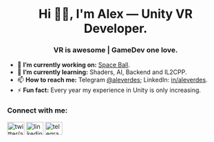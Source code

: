 <h1 align="center">Hi 👋🏻, I'm Alex — Unity VR Developer.</h1>
<h3 align="center">VR is awesome | GameDev one love.</h3>

- 🔭 **I’m currently working on:** <a href="https://www.oculus.com/experiences/quest/6032030750197169/" target="_blank">Space Ball</a>.
- 🌱 **I’m currently learning:** Shaders, AI, Backend and IL2CPP.
- 📫 **How to reach me:** Telegram <a href="https://t.me/aleverdes">@aleverdes</a>; LinkedIn: <a href="https://www.linkedin.com/in/aleverdes/">in/aleverdes</a>.
- ⚡ **Fun fact:** Every year my experience in Unity is only increasing.

<h3 align="left">Connect with me:</h3>
<p align="left"> 
<a href="https://twitter.com/aleverdes" target="blank"><img align="center" src="https://cdn.jsdelivr.net/npm/simple-icons@3.0.1/icons/twitter.svg" alt="twitter/aleverdes" height="30" width="40" /></a>
<a href="https://linkedin.com/in/aleverdes" target="blank"><img align="center" src="https://cdn.jsdelivr.net/npm/simple-icons@3.0.1/icons/linkedin.svg" alt="linkedin/aleverdes" height="30" width="40" /></a>
<a href="https://t.me/aleverdes" target="blank"><img align="center" src="https://cdn.jsdelivr.net/npm/simple-icons@3.0.1/icons/telegram.svg" alt="telegram/aleverdes" height="30" width="40" /></a>
</p>
